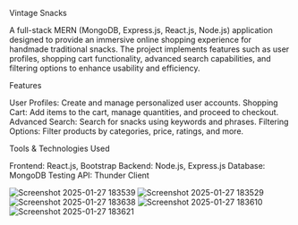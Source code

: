 Vintage Snacks

A full-stack MERN (MongoDB, Express.js, React.js, Node.js) application designed to provide an immersive online shopping experience for handmade traditional snacks. The project implements features such as user profiles, shopping cart functionality, advanced search capabilities, and filtering options to enhance usability and efficiency.

Features

User Profiles: Create and manage personalized user accounts.
Shopping Cart: Add items to the cart, manage quantities, and proceed to checkout.
Advanced Search: Search for snacks using keywords and phrases.
Filtering Options: Filter products by categories, price, ratings, and more.



Tools & Technologies Used

Frontend: React.js, Bootstrap
Backend: Node.js, Express.js
Database: MongoDB
Testing API: Thunder Client





![Screenshot 2025-01-27 183539](https://github.com/user-attachments/assets/d5c0a55d-3d80-4b67-ad37-08967d9c677e)
![Screenshot 2025-01-27 183529](https://github.com/user-attachments/assets/f1d7ffd7-2eef-4f15-b0a0-56041a4f6ca2)
![Screenshot 2025-01-27 183638](https://github.com/user-attachments/assets/7002cdc8-9381-43c9-9a82-0b26bd2f41d4)
![Screenshot 2025-01-27 183610](https://github.com/user-attachments/assets/14b6864c-5bea-46a5-a92d-6309fe4d88c3)
![Screenshot 2025-01-27 183621](https://github.com/user-attachments/assets/d4e0d07a-906d-4a8a-9b13-2fefed9434c8)
